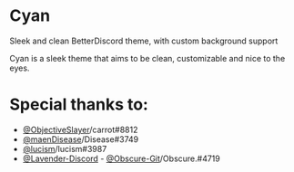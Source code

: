 # Cyan
Sleek and clean BetterDiscord theme, with custom background support

Cyan is a sleek theme that aims to be clean, customizable and nice to the eyes.

# Special thanks to:
* [@ObjectiveSlayer](https://github.com/ObjectiveSlayer)/carrot#8812
* [@maenDisease](https://github.com/maenDisease)/Disease#3749 
* [@lucism](https://github.com/Iucism)/lucism#3987
* [@Lavender-Discord](https://github.com/Lavender-Discord) - [@Obscure-Git](https://github.com/Obscure-Git)/Obscure.#4719
